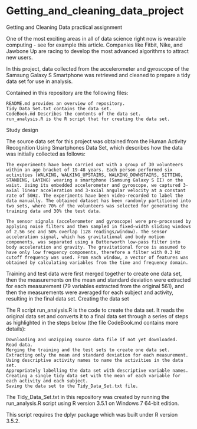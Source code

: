 # Getting_and_cleaning_data_project
Getting and Cleaning Data practical assignment

One of the most exciting areas in all of data science right now is wearable computing - see for example this article. Companies like Fitbit, Nike, and Jawbone Up are racing to develop the most advanced algorithms to attract new users.

In this project, data collected from the accelerometer and gyroscope of the Samsung Galaxy S Smartphone was retrieved and cleaned to prepare a tidy data set for use in analysis.

Contained in this repository are the following files:

    README.md provides an overview of repository.
    Tidy_Data_Set.txt contains the data set.
    CodeBook.md Describes the contents of the data set.
    run_analysis.R is the R script that for creating the data set.

Study design

The source data set for this project was obtained from the Human Activity Recognition Using Smartphones Data Set, which describes how the data was initially collected as follows:

    The experiments have been carried out with a group of 30 volunteers within an age bracket of 19-48 years. Each person performed six activities (WALKING, WALKING_UPSTAIRS, WALKING_DOWNSTAIRS, SITTING, STANDING, LAYING) wearing a smartphone (Samsung Galaxy S II) on the waist. Using its embedded accelerometer and gyroscope, we captured 3-axial linear acceleration and 3-axial angular velocity at a constant rate of 50Hz. The experiments have been video-recorded to label the data manually. The obtained dataset has been randomly partitioned into two sets, where 70% of the volunteers was selected for generating the training data and 30% the test data.

    The sensor signals (accelerometer and gyroscope) were pre-processed by applying noise filters and then sampled in fixed-width sliding windows of 2.56 sec and 50% overlap (128 readings/window). The sensor acceleration signal, which has gravitational and body motion components, was separated using a Butterworth low-pass filter into body acceleration and gravity. The gravitational force is assumed to have only low frequency components, therefore a filter with 0.3 Hz cutoff frequency was used. From each window, a vector of features was obtained by calculating variables from the time and frequency domain.

Training and test data were first merged together to create one data set, then the measurements on the mean and standard deviation were extracted for each measurement (79 variables extracted from the original 561), and then the measurements were averaged for each subject and activity, resulting in the final data set.
Creating the data set

The R script run_analysis.R is the code to create the data set. It reads the original data set and converts it to a final data set through a series of steps as highlighted in the steps below (the file CodeBook.md contains more details):

    Downloading and unzipping source data file if not yet downloaded.
    Read data.
    Merging the training and the test sets to create one data set.
    Extracting only the mean and standard deviation for each measurement.
    Using descriptive activity names to name the activities in the data set.
    Appropriately labelling the data set with descriptive variable names.
    Creating a single tidy data set with the mean of each variable for each activity and each subject.
    Saving the data set to the Tidy_Data_Set.txt file.

The Tidy_Data_Set.txt in this repository was created by running the run_analysis.R script using R version 3.5.1 on Windows 7 64-bit edition.

This script requires the dplyr package which was built under R version 3.5.2.
